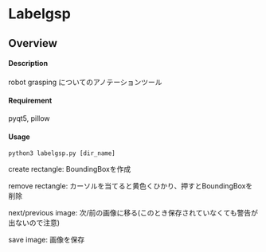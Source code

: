 Labelgsp
=================

Overview
-----------------

#### Description

robot grasping についてのアノテーションツール

#### Requirement

pyqt5, pillow

#### Usage

```
python3 labelgsp.py [dir_name]
```

create rectangle: BoundingBoxを作成

remove rectangle: カーソルを当てると黄色くひかり、押すとBoundingBoxを削除

next/previous image: 次/前の画像に移る(このとき保存されていなくても警告が出ないので注意)

save image: 画像を保存

